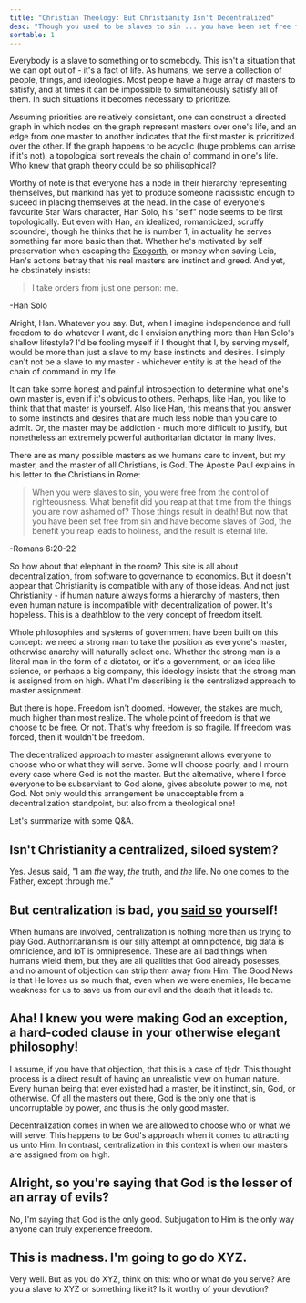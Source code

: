 ```yaml
---
title: "Christian Theology: But Christianity Isn't Decentralized"
desc: "Though you used to be slaves to sin ... you have been set free from sin and have become slaves to righteousness - Paul"
sortable: 1
---
```


Everybody is a slave to something or to somebody. This isn't a situation that we can opt out of - it's a fact of life. As humans, we serve a collection of people, things, and ideologies. Most people have a huge array of masters to satisfy, and at times it can be impossible to simultaneously satisfy all of them. In such situations it becomes necessary to prioritize.

Assuming priorities are relatively consistant, one can construct a directed graph in which nodes on the graph represent masters over one's life, and an edge from one master to another indicates that the first master is prioritized over the other. If the graph happens to be acyclic (huge problems can arrise if it's not), a topological sort reveals the chain of command in one's life. Who knew that graph theory could be so philisophical?

Worthy of note is that everyone has a node in their hierarchy representing themselves, but mankind has yet to produce someone nacissistic enough to suceed in placing themselves at the head. In the case of everyone's favourite Star Wars character, Han Solo, his "self" node seems to be first topologically. But even with Han, an idealized, romanticized, scruffy scoundrel, though he thinks that he is number 1, in actuality he serves something far more basic than that. Whether he's motivated by self preservation when escaping the [Exogorth](http://starwars.wikia.com/wiki/Exogorth), or money when saving Leia, Han's actions betray that his real masters are instinct and greed. And yet, he obstinately insists:

>I take orders from just one person: me.

-Han Solo

Alright, Han. Whatever you say. But, when I imagine independence and full freedom to do whatever I want, do I envision anything more than Han Solo's shallow lifestyle? I'd be fooling myself if I thought that I, by serving myself, would be more than just a slave to my base instincts and desires. I simply can't not be a slave to my master - whichever entity is at the head of the chain of command in my life.

It can take some honest and painful introspection to determine what one's own master is, even if it's obvious to others. Perhaps, like Han, you like to think that that master is yourself. Also like Han, this means that you answer to some instincts and desires that are much less noble than you care to admit. Or, the master may be addiction - much more difficult to justify, but nonetheless an extremely powerful authoritarian dictator in many lives.

There are as many possible masters as we humans care to invent, but my master, and the master of all Christians, is God. The Apostle Paul explains in his letter to the Christians in Rome:

>When you were slaves to sin, you were free from the control of righteousness. What benefit did you reap at that time from the things you are now ashamed of? Those things result in death! But now that you have been set free from sin and have become slaves of God, the benefit you reap leads to holiness, and the result is eternal life.

-Romans 6:20-22

So how about that elephant in the room? This site is all about decentralization, from software to governance to economics. But it doesn't appear that Christianity is compatible with any of those ideas. And not just Christianity - if human nature always forms a hierarchy of masters, then even human nature is incompatible with decentralization of power. It's hopeless. This is a deathblow to the very concept of freedom itself.

Whole philosophies and systems of government have been built on this concept: we need a strong man to take the position as everyone's master, otherwise anarchy will naturally select one. Whether the strong man is a literal man in the form of a dictator, or it's a government, or an idea like science, or perhaps a big company, this ideology insists that the strong man is assigned from on high. What I'm describing is the centralized approach to master assignment.

But there is hope. Freedom isn't doomed. However, the stakes are much, much higher than most realize. The whole point of freedom is that we choose to be free. Or not. That's why freedom is so fragile. If freedom was forced, then it wouldn't be freedom.

The decentralized approach to master assignemnt allows everyone to choose who or what they will serve. Some will choose poorly, and I mourn every case where God is not the master. But the alternative, where I force everyone to be subserviant to God alone, gives absolute power to me, not God. Not only would this arrangement be unacceptable from a decentralization standpoint, but also from a theological one!

Let's summarize with some Q&A.

## Isn't Christianity a centralized, siloed system?

Yes. Jesus said, "I am *the* way, *the* truth, and *the* life. No one comes to the Father, except through me."

## But centralization is bad, you [said so](open-source-philosophy.html) yourself!

When humans are involved, centralization is nothing more than us trying to play God. Authoritarianism is our silly attempt at omnipotence, big data is omnicience, and IoT is omnipresence. These are all bad things when humans wield them, but they are all qualities that God already posesses, and no amount of objection can strip them away from Him. The Good News is that He loves us so much that, even when we were enemies, He became weakness for us to save us from our evil and the death that it leads to.

## Aha! I knew you were making God an exception, a hard-coded clause in your otherwise elegant philosophy!

I assume, if you have that objection, that this is a case of tl;dr. This thought process is a direct result of having an unrealistic view on human nature. Every human being that ever existed had a master, be it instinct, sin, God, or otherwise. Of all the masters out there, God is the only one that is uncorruptable by power, and thus is the only good master.

Decentralization comes in when we are allowed to choose who or what we will serve. This happens to be God's approach when it comes to attracting us unto Him. In contrast, centralization in this context is when our masters are assigned from on high.

## Alright, so you're saying that God is the lesser of an array of evils?

No, I'm saying that God is the only good. Subjugation to Him is the only way anyone can truly experience freedom.

## This is madness. I'm going to go do XYZ.

Very well. But as you do XYZ, think on this: who or what do you serve? Are you a slave to XYZ or something like it? Is it worthy of your devotion?
